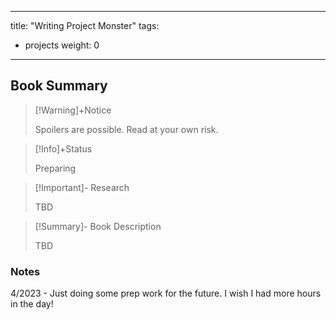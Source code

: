 
---
title: "Writing Project Monster"
tags:
- projects
weight: 0
---

## Book Summary

>[!Warning]+Notice
>
> Spoilers are possible. Read at your own risk.


> [!Info]+Status
>
> Preparing

>[!Important]- Research
>
>TBD
>

>[!Summary]- Book Description
> 
> TBD
> 


### Notes

4/2023 - Just doing some prep work for the future. I wish I had more hours in the day!
